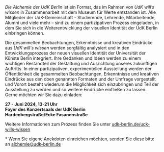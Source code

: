 *Die Alchemie der UdK Berlin* ist ein Format, das im Rahmen von *UdK will’s wissen* in Zusammenarbeit mit dem Museum für Werte entstanden ist. Alle Mitglieder der UdK-Gemeinschaft – Studierende, Lehrende, Mitarbeitende, Alumni und viele mehr – sind zu einem partizipativen Prozess eingeladen, in dem Sie sich in die Weiterentwicklung der visuellen Identität der UdK Berlin einbringen können.

Die gesammelten Beobachtungen, Erkenntnisse und kreativen Eindrücke aus *UdK will's wissen* werden sorgfältig analysiert und in den Entwicklungsprozess der neuen visuellen Identität der Universität der Künste Berlin integriert. Ihre Gedanken und Ideen werden zu einem wichtigen Bestandteil der Gestaltung und Ausrichtung unseres zukünftigen Auftritts. In einer partizipativen, experimentellen Ausstellung werden der Öffentlichkeit die gesammelten Beobachtungen, Erkenntnisse und kreativen Eindrücke aus den oben genannten Formaten und der Umfrage vorgestellt und Vorort besteht wiederum die Möglichkeit sich einzubringen und Teil der Ausstellung zu werden und so weitere Eindrücke einfließen zu lassen. Gerne möchten wir Sie dazu einladen:

**27 - Juni 2024, 13-21 Uhr**\
**Foyer des Konzertsaals der UdK Berlin**\
**Hardenbergstraße/Ecke Fasanenstraße**

Weitere Informationen zum Prozess finden Sie unter [udk-berlin.de/udk-wills-wissen](https://www.udk-berlin.de/udk-wills-wissen)

\* Wenn Sie eigene Anekdoten einreichen möchten, senden Sie diese bitte an [alchemie@udk-berlin.de](mailto:alchemie@udk-berlin.de)